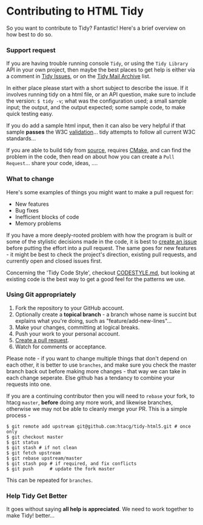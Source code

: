 # Contributing to HTML Tidy

So you want to contribute to Tidy? Fantastic! Here's a brief overview on how best to do so.

### Support request

If you are having trouble running console `Tidy`, or using the `Tidy Library` API in your own project, then maybe the best places to get help is either via a comment in [Tidy Issues](https://github.com/htacg/tidy-html5/issues), or on the [Tidy Mail Archive](https://lists.w3.org/Archives/Public/html-tidy/) list.

In either place please start with a short subject to describe the issue. If it involves running tidy on a html file, or an API question, make sure to include the version: `$ tidy -v`; what was the configuration used; a small sample input; the output, and the output expected; some sample code, to make quick testing easy.

If you do add a sample html input, then it can also be very helpful if that sample **passes** the W3C [validation](https://validator.w3.org/#validate_by_upload)... tidy attempts to follow all current W3C standards...

If you are able to build tidy from [source](https://github.com/htacg/tidy-html5), requires [CMake](https://cmake.org/download/), and can find the problem in the code, then read on about how you can create a `Pull Request`... share your code, ideas, ....

### What to change

Here's some examples of things you might want to make a pull request for:

 - New features
 - Bug fixes
 - Inefficient blocks of code
 - Memory problems

If you have a more deeply-rooted problem with how the program is built or some of the stylistic decisions made in the code, it is best to [create an issue](https://github.com/htacg/tidy-html5/issues/new) before putting the effort into a pull request. The same goes for new features - it might be best to check the project's direction, existing pull requests, and currently open and closed issues first.

Concerning the 'Tidy Code Style', checkout [CODESTYLE.md](CODESTYLE.md), but looking at existing code is the best way to get a good feel for the patterns we use.

### Using Git appropriately

 1. Fork the repository to your GitHub account.
 2. Optionally create a **topical branch** - a branch whose name is succint but explains what
you're doing, such as "feature/add-new-lines"...
 3. Make your changes, committing at logical breaks.
 4. Push your work to your personal account.
 5. [Create a pull request](https://help.github.com/articles/using-pull-requests).
 6. Watch for comments or acceptance.

Please note - if you want to change multiple things that don't depend on each
other, it is better to use `branches`, and make sure you check the master branch back out before making more changes - that way we can take in each change seperate. Else github has a tendancy to combine your requests into one.

If you are a continuing contributor then you will need to `rebase` your fork, to htacg `master`, **before** doing any more work, and likewise branches, otherwise we may not be able to cleanly merge your PR. This is a simple process -

```
$ git remote add upstream git@github.com:htacg/tidy-html5.git # once only
$ git checkout master
$ git status
$ git stash # if not clean
$ git fetch upstream
$ git rebase upstream/master
$ git stash pop # if required, and fix conflicts
$ git push      # update the fork master
```

This can be repeated for `branches`.

### Help Tidy Get Better

It goes without saying **all help is appreciated**. We need to work together to make Tidy! better...

